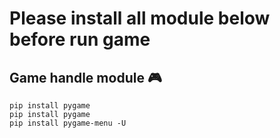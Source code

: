 # Please install all module below before run game

## Game handle module :video_game:
   `pip install pygame`<br>
   `pip install pygame`<br>
   `pip install pygame-menu -U`
